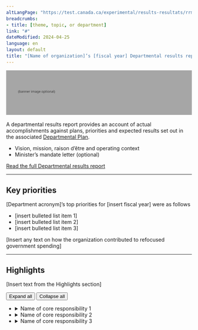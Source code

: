 ```yaml
---
altLangPage: "https://test.canada.ca/experimental/results-resultats/rrm-en-un-coup-doeil.html"
breadcrumbs:
- title: [theme, topic, or department]
link: "#"
dateModified: 2024-04-25
language: en
layout: default
title: "[Name of organization]’s [fiscal year] Departmental results report: At a glance"
---
```

<div class="parbase section">
    <img alt="" class="img-responsive center-block mrgn-tp-lg mrgn-bttm-lg" src="https://raw.githubusercontent.com/gc-proto/experimental/master/results-resultats/banner.png">
    <p>A departmental results report provides an account of actual accomplishments against plans, priorities and
        expected results set out in the associated <a
            href="https://test.canada.ca/experimental/departmental-plans-ministeriels/dp-at-glance.html">Departmental
            Plan</a>.</p>
    <ul>
        <li>Vision, mission, raison d&#8217;&ecirc;tre and operating context</li>
        <li>Minister’s mandate letter (optional)</li>
    </ul>
    <div class="mrgn-tp-lg">
        <p><a href="https://test.canada.ca/experimental/results-resultats/drr-full-page.html"
                class="btn btn-primary btn-lg">Read the full Departmental results report</a></p>
    </div>
    <hr>
    <section>
        <h2>Key priorities</h2>
        <p>[Department acronym]’s top priorities for [insert fiscal year] were as follows</p>
        <ul>
            <li>[insert bulleted list item 1]</li>
            <li>[insert bulleted list item 2]</li>
            <li>[insert bulleted list item 3]</li>
        </ul>
        <p>[Insert any text on how the organization contributed to refocused government spending]</p>
    </section>
    <hr>
    <section>
        <h2>Highlights</h2>
        <p>[Insert text from the Highlights section]</p>
        <div id="cores">
            <div class="btn-group mrgn-bttm-md">
                <button type="button" class="btn btn-default wb-toggle" data-toggle="{&quot;selector&quot;: &quot;details&quot;, &quot;parent&quot;: &quot;#cores&quot;, &quot;type&quot;: &quot;on&quot;}">Expand all</button>
                <button type="button" class="btn btn-default wb-toggle" data-toggle="{&quot;selector&quot;: &quot;details&quot;, &quot;parent&quot;: &quot;#cores&quot;, &quot;type&quot;: &quot;off&quot;}">Collapse all</button>
            </div>
            <ul class="list-unstyled">
                <li>
                    <details>
                        <summary class="wb-toggle" data-toggle='{"print":"on"}'>Name of core responsibility 1</summary>
                        <div>
                            <p><strong>Actual spending:</strong> [Insert amount]</p>
                            <p><strong>Actual human resources:</strong> [Insert number]</p>
                            <p><strong>Results - what we achieved:</strong></p>
                            <ul>
                                <li>[insert bulleted list item 1]</li>
                                <li>[insert bulleted list item 2]</li>
                                <li>[insert bulleted list item 3]</li>
                            </ul>
                            <p>More information about [name of core responsibility] [hyperlink to full plan, core
                                responsibility 1, progress on results section] can be found in the "Results - what we
                                achieved” section of the full departmental results report.</p>
                        </div>
                    </details>
                </li>
                <li>
                    <details>
                        <summary class="wb-toggle" data-toggle='{"print":"on"}'>Name of core responsibility 2</summary>
                        <div>
                            <p><strong>Actual spending:</strong> [Insert amount]</p>
                            <p><strong>Actual human resources:</strong> [Insert number]</p>
                            <p><strong>Results - what we achieved:</strong></p>
                            <ul>
                                <li>[insert bulleted list item 1]</li>
                                <li>[insert bulleted list item 2]</li>
                                <li>[insert bulleted list item 3]</li>
                            </ul>
                            <p>More information about [name of core responsibility] [hyperlink to full plan, core
                                responsibility 2, progress on results section] can be found in the "Results - what we
                                achieved” section of the full departmental results report.</p>
                        </div>
                    </details>
                </li>
                <li>
                    <details>
                        <summary class="wb-toggle" data-toggle='{"print":"on"}'>Name of core responsibility 3</summary>
                        <div>
                            <p><strong>Actual spending:</strong> [Insert amount]</p>
                            <p><strong>Actual human resources:</strong> [Insert number]</p>
                            <p><strong>Results - what we achieved:</strong></p>
                            <ul>
                                <li>[insert bulleted list item 1]</li>
                                <li>[insert bulleted list item 2]</li>
                                <li>[insert bulleted list item 3]</li>
                            </ul>
                            <p>More information about [name of core responsibility] [hyperlink to full plan, core
                                responsibility 3, progress on results section] can be found in the "Results - what we
                                achieved” section of the full departmental results report.</p>
                        </div>
                    </details>
                </li>
            </ul>
        </div>
    </section>
</div>